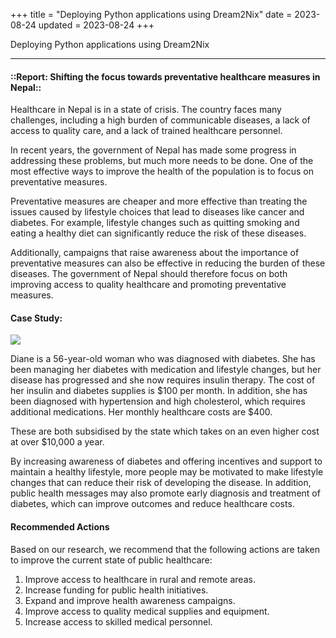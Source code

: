 +++
title = "Deploying Python applications using Dream2Nix"
date = 2023-08-24
updated = 2023-08-24
+++

Deploying Python applications using Dream2Nix


---

#### ::Report: Shifting the focus towards preventative healthcare measures in Nepal::

Healthcare in Nepal is in a state of crisis. The country faces many challenges, including a high burden of communicable diseases, a lack of access to quality care, and a lack of trained healthcare personnel.

In recent years, the government of Nepal has made some progress in addressing these problems, but much more needs to be done. One of the most effective ways to improve the health of the population is to focus on preventative measures.

Preventative measures are cheaper and more effective than treating the issues caused by lifestyle choices that lead to diseases like cancer and diabetes. For example, lifestyle changes such as quitting smoking and eating a healthy diet can significantly reduce the risk of these diseases.

Additionally, campaigns that raise awareness about the importance of preventative measures can also be effective in reducing the burden of these diseases. The government of Nepal should therefore focus on both improving access to quality healthcare and promoting preventative measures.

#### Case Study:

![](https://images.unsplash.com/photo-1647833202056-e6e67293ba81?crop=entropy&cs=tinysrgb&fit=max&fm=jpg&ixid=MnwxNDIyNzR8MHwxfHNlYXJjaHw5fHxmYW1pbHl8ZW58MHx8fHwxNjY3NTgwNTYw&ixlib=rb-4.0.3&q=80&w=1080)

Diane is a 56-year-old woman who was diagnosed with diabetes. She has been managing her diabetes with medication and lifestyle changes, but her disease has progressed and she now requires insulin therapy. The cost of her insulin and diabetes supplies is $100 per month. In addition, she has been diagnosed with hypertension and high cholesterol, which requires additional medications. Her monthly healthcare costs are $400.

These are both subsidised by the state which takes on an even higher cost at over $10,000 a year.

By increasing awareness of diabetes and offering incentives and support to maintain a healthy lifestyle, more people may be motivated to make lifestyle changes that can reduce their risk of developing the disease. In addition, public health messages may also promote early diagnosis and treatment of diabetes, which can improve outcomes and reduce healthcare costs.

#### Recommended Actions

Based on our research, we recommend that the following actions are taken to improve the current state of public healthcare:

1. Improve access to healthcare in rural and remote areas.
2. Increase funding for public health initiatives.
3. Expand and improve health awareness campaigns.
4. Improve access to quality medical supplies and equipment.
5. Increase access to skilled medical personnel.

